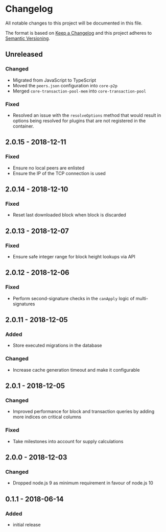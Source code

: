 # Changelog

All notable changes to this project will be documented in this file.

The format is based on [Keep a Changelog](http://keepachangelog.com/en/1.0.0/)
and this project adheres to [Semantic Versioning](http://semver.org/spec/v2.0.0.html).

## Unreleased

### Changed

-   Migrated from JavaScript to TypeScript
-   Moved the `peers.json` configuration into `core-p2p`
-   Merged `core-transaction-pool-mem` into `core-transaction-pool`

### Fixed

-   Resolved an issue with the `resolveOptions` method that would result in options being resolved for plugins that are not registered in the container.

## 2.0.15 - 2018-12-11

### Fixed

-   Ensure no local peers are enlisted
-   Ensure the IP of the TCP connection is used

## 2.0.14 - 2018-12-10

### Fixed

-   Reset last downloaded block when block is discarded

## 2.0.13 - 2018-12-07

### Fixed

-   Ensure safe integer range for block height lookups via API

## 2.0.12 - 2018-12-06

### Fixed

-   Perform second-signature checks in the `canApply` logic of multi-signatures

## 2.0.11 - 2018-12-05

### Added

-   Store executed migrations in the database

### Changed

-   Increase cache generation timeout and make it configurable

## 2.0.1 - 2018-12-05

### Changed

-   Improved performance for block and transaction queries by adding more indices on critical columns

### Fixed

-   Take milestones into account for supply calculations

## 2.0.0 - 2018-12-03

### Changed

-   Dropped node.js 9 as minimum requirement in favour of node.js 10

## 0.1.1 - 2018-06-14

### Added

-   initial release
